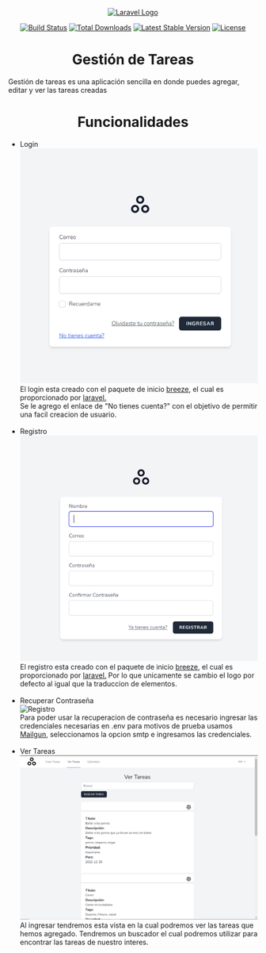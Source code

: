 <p align="center"><a href="https://laravel.com" target="_blank"><img src="https://raw.githubusercontent.com/laravel/art/master/logo-lockup/5%20SVG/2%20CMYK/1%20Full%20Color/laravel-logolockup-cmyk-red.svg" width="400" alt="Laravel Logo"></a></p>

<p align="center">
<a href="https://travis-ci.org/laravel/framework"><img src="https://travis-ci.org/laravel/framework.svg" alt="Build Status"></a>
<a href="https://packagist.org/packages/laravel/framework"><img src="https://img.shields.io/packagist/dt/laravel/framework" alt="Total Downloads"></a>
<a href="https://packagist.org/packages/laravel/framework"><img src="https://img.shields.io/packagist/v/laravel/framework" alt="Latest Stable Version"></a>
<a href="https://packagist.org/packages/laravel/framework"><img src="https://img.shields.io/packagist/l/laravel/framework" alt="License"></a>
</p>

<h1 align="center">Gestión de Tareas</h1>
<p>Gestión de tareas es una aplicación sencilla en donde puedes agregar, editar y ver las tareas creadas</p>
<h1 align="center">Funcionalidades</h1>
<ul>
<li >Login<br>
<img src="./readmeFiles/login.PNG"alt="Login"/><br>El login esta creado con el paquete de inicio <a href="https://laravel.com/docs/9.x/starter-kits#laravel-breeze" target="_blank">breeze</a>, el cual es proporcionado por <a href="https://laravel.com" target="_blank">laravel.</a><br>
Se le agrego el enlace de "No tienes cuenta?" con el objetivo de permitir una facil creacion de usuario.
</li>
<br>
<li >Registro<br>
<img src="./readmeFiles/registro.PNG"alt="Registro"/>
<br>
El registro esta creado con el paquete de inicio <a href="https://laravel.com/docs/9.x/starter-kits#laravel-breeze" target="_blank">breeze</a>, el cual es proporcionado por <a href="https://laravel.com" target="_blank">laravel.</a> Por lo que unicamente se cambio el logo por defecto al igual que la traduccion de elementos.
</li>
<br>
<li >Recuperar Contraseña<br>
<img src="./readmeFiles/recuperarContraseña.PNG"alt="Registro"/>
<br>
Para poder usar la recuperacion de contraseña es necesario ingresar las credenciales necesarias en .env para motivos de prueba usamos <a href="https://www.mailgun.com/" target="_blank">Mailgun</a>, seleccionamos la opcion smtp e ingresamos las credenciales.
</li>
<br>
<li >Ver Tareas<br>
<img src="./readmeFiles/verTareas.PNG"alt="Registro"/>
<br>
Al ingresar tendremos esta vista en la cual podremos ver las tareas que hemos agregado. Tendremos un buscador el cual podremos utilizar para encontrar las tareas de nuestro interes.
</li>
<br>
</ul>